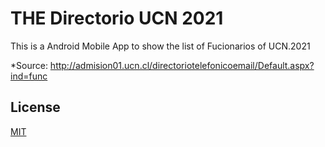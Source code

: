 # THE Directorio UCN 2021

This is a Android Mobile App to show the list of Fucionarios of UCN.2021

*Source: http://admision01.ucn.cl/directoriotelefonicoemail/Default.aspx?ind=func

## License

[MIT](https://choosealicense.com/licenses/mit/)